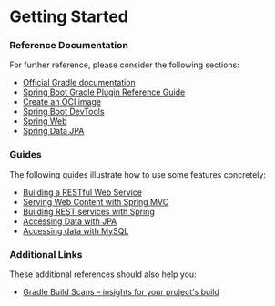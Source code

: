 # Getting Started

### Reference Documentation
For further reference, please consider the following sections:

* [Official Gradle documentation](https://docs.gradle.org)
* [Spring Boot Gradle Plugin Reference Guide](https://docs.spring.io/spring-boot/docs/2.6.7/gradle-plugin/reference/html/)
* [Create an OCI image](https://docs.spring.io/spring-boot/docs/2.6.7/gradle-plugin/reference/html/#build-image)
* [Spring Boot DevTools](https://docs.spring.io/spring-boot/docs/2.6.7/reference/htmlsingle/#using-boot-devtools)
* [Spring Web](https://docs.spring.io/spring-boot/docs/2.6.7/reference/htmlsingle/#boot-features-developing-web-applications)
* [Spring Data JPA](https://docs.spring.io/spring-boot/docs/2.6.7/reference/htmlsingle/#boot-features-jpa-and-spring-data)

### Guides
The following guides illustrate how to use some features concretely:

* [Building a RESTful Web Service](https://spring.io/guides/gs/rest-service/)
* [Serving Web Content with Spring MVC](https://spring.io/guides/gs/serving-web-content/)
* [Building REST services with Spring](https://spring.io/guides/tutorials/bookmarks/)
* [Accessing Data with JPA](https://spring.io/guides/gs/accessing-data-jpa/)
* [Accessing data with MySQL](https://spring.io/guides/gs/accessing-data-mysql/)

### Additional Links
These additional references should also help you:

* [Gradle Build Scans – insights for your project's build](https://scans.gradle.com#gradle)

